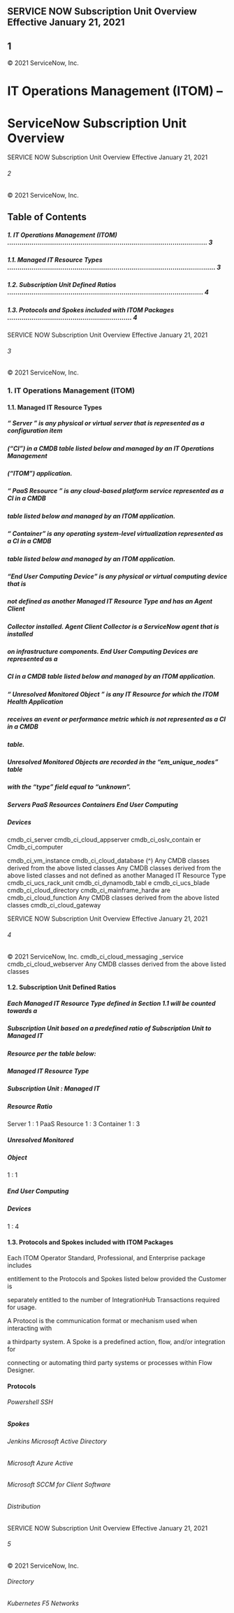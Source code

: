 ## SERVICE NOW Subscription Unit Overview Effective January 21, 2021

## 1

© 2021 ServiceNow, Inc.

# IT Operations Management (ITOM) –

# ServiceNow Subscription Unit Overview


SERVICE NOW Subscription Unit Overview Effective January 21, 2021

###### 2

© 2021 ServiceNow, Inc.

## Table of Contents

##### 1. IT Operations Management (ITOM) .................................................................................................. 3

##### 1.1. Managed IT Resource Types ...................................................................................................... 3

##### 1.2. Subscription Unit Defined Ratios ................................................................................................ 4

##### 1.3. Protocols and Spokes included with ITOM Packages ............................................................. 4


SERVICE NOW Subscription Unit Overview Effective January 21, 2021

###### 3

 © 2021 ServiceNow, Inc.

### 1. IT Operations Management (ITOM)

#### 1.1. Managed IT Resource Types

##### “ Server ” is any physical or virtual server that is represented as a configuration item

##### (“CI”) in a CMDB table listed below and managed by an IT Operations Management

##### (“ITOM”) application.

##### “ PaaS Resource ” is any cloud-based platform service represented as a CI in a CMDB

##### table listed below and managed by an ITOM application.

##### “ Container” is any operating system-level virtualization represented as a CI in a CMDB

##### table listed below and managed by an ITOM application.

##### “End User Computing Device” is any physical or virtual computing device that is

##### not defined as another Managed IT Resource Type and has an Agent Client

##### Collector installed. Agent Client Collector is a ServiceNow agent that is installed

##### on infrastructure components. End User Computing Devices are represented as a

##### CI in a CMDB table listed below and managed by an ITOM application.

##### “ Unresolved Monitored Object ” is any IT Resource for which the ITOM Health Application

##### receives an event or performance metric which is not represented as a CI in a CMDB

##### table.

##### Unresolved Monitored Objects are recorded in the “em_unique_nodes” table

##### with the “type” field equal to “unknown”.

##### Servers PaaS Resources Containers End User Computing

##### Devices

 cmdb_ci_server cmdb_ci_cloud_appserver cmdb_ci_oslv_contain er Cmdb_ci_computer

cmdb_ci_vm_instance cmdb_ci_cloud_database (^) Any CMDB classes derived from the above listed classes Any CMDB classes derived from the above listed classes and not defined as another Managed IT Resource Type cmdb_ci_ucs_rack_unit cmdb_ci_dynamodb_tabl e cmdb_ci_ucs_blade cmdb_ci_cloud_directory cmdb_ci_mainframe_hardw are cmdb_ci_cloud_function Any CMDB classes derived from the above listed classes cmdb_ci_cloud_gateway


SERVICE NOW Subscription Unit Overview Effective January 21, 2021

###### 4

 © 2021 ServiceNow, Inc.  cmdb_ci_cloud_messaging _service cmdb_ci_cloud_webserver Any CMDB classes derived from the above listed classes

#### 1.2. Subscription Unit Defined Ratios

##### Each Managed IT Resource Type defined in Section 1.1 will be counted towards a

##### Subscription Unit based on a predefined ratio of Subscription Unit to Managed IT

##### Resource per the table below:

##### Managed IT Resource Type

##### Subscription Unit : Managed IT

##### Resource Ratio

Server 1 : 1
PaaS Resource 1 : 3
Container 1 : 3

##### Unresolved Monitored

##### Object
1 : 1

##### End User Computing

##### Devices
1 : 4

#### 1.3. Protocols and Spokes included with ITOM Packages

Each ITOM Operator Standard, Professional, and Enterprise package includes

entitlement to the Protocols and Spokes listed below provided the Customer is

separately entitled to the number of IntegrationHub Transactions required for usage.

A Protocol is the communication format or mechanism used when interacting with

a thirdparty system. A Spoke is a predefined action, flow, and/or integration for

connecting or automating third party systems or processes within Flow Designer.

#### Protocols

###### Powershell SSH

##### Spokes

###### Jenkins Microsoft Active Directory

###### Microsoft Azure Active

###### Microsoft SCCM for Client Software

###### Distribution


SERVICE NOW Subscription Unit Overview Effective January 21, 2021

###### 5

© 2021 ServiceNow, Inc.

###### Directory

###### Kubernetes F5 Networks


